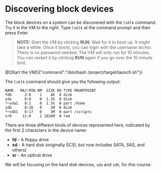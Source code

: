 # Discovering block devices
The block devices on a system can be discovered with the `lsblk` command. Try it in the VM to the right. Type `lsblk` at the command prompt and then press Enter.

> **NOTE:** Start the VM by clicking **RUN**. Wait for it to boot up. It might take a while. Once it boots, you can login with the username _techio_. There is no password needed. The VM will only run for 10 minutes. You can restart it by clicking **RUN** again if you go over the 10 minute limit.

@[Start the VM]({"command":"/bin/bash /project/target/launch.sh"})

The `lsblk` command should give you the following output:

```
NAME   MAJ:MIN RM  SIZE RO TYPE MOUNTPOINT
fd0      2:0    1    4K  0 disk
sda      8:0    0  1.3G  0 disk
└─sda1   8:1    0  1.3G  0 part /home
sdb      8:16   0    3M  0 disk
└─sdb1   8:17   0    3M  0 part /scripts
sr0     11:0    1 1024M  0 rom
```

There are three different kinds of devices represented here, indicated by the first 2 characters in the device name:

 - **fd** - A floppy drive
 - **sd** - A hard disk (originally SCSI, but now includes SATA, SAS, and others)
 - **sr** - An optical drive

We will be focusing on the hard disk devices, `sda` and `sdb`, for this course.
